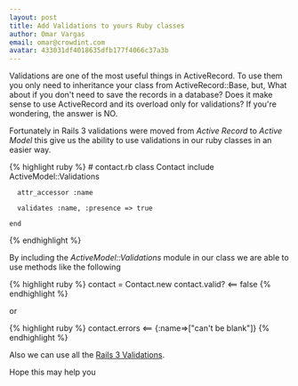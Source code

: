 ```yaml
---
layout: post
title: Add Validations to yours Ruby classes
author: Omar Vargas
email: omar@crowdint.com
avatar: 433031df4018635dfb177f4066c37a3b
---
```


Validations are one of the most useful things in ActiveRecord.
To use them you only need to inheritance your class from ActiveRecord::Base,
but, What about if you don't need to save the records in a database?
Does it make sense to use ActiveRecord and its overload only for validations?
If you're wondering, the answer is NO.

Fortunately in Rails 3 validations were moved from *Active Record* to
*Active Model* this give us the ability to use validations in our ruby
classes in an easier way.

{% highlight ruby %}
    # contact.rb
    class Contact
      include ActiveModel::Validations
      
      attr_accessor :name
      
      validates :name, :presence => true
      
    end
{% endhighlight %}

By including the *ActiveModel::Validations* module in our class we are able
to use methods like the following

{% highlight ruby %}
    contact = Contact.new
    contact.valid? <== false
{% endhighlight %}

or

{% highlight ruby %}
    contact.errors <== {:name=>["can't be blank"]}
{% endhighlight %}

Also we can use all the [Rails 3 Validations](http://edgeguides.rubyonrails.org/3_0_release_notes.html#validations). 

Hope this may help you
